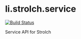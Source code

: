 li.strolch.service
==================

[![Build Status](http://jenkins.eitchnet.ch/buildStatus/icon?job=li.strolch.service)](http://jenkins.eitchnet.ch/view/strolch/job/li.strolch.service/)

Service API for Strolch
